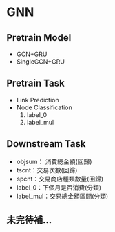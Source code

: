 # GNN

## Pretrain Model
- GCN+GRU
- SingleGCN+GRU


## Pretrain Task
- Link Prediction
- Node Classification
    1. label_0
    2. label_mul

## Downstream Task
-  objsum： 消費總金額(回歸)
-  tscnt：交易次數(回歸)
-  spcnt：交易商店種類數量(回歸)
-  label_0：下個月是否消費(分類)
-  label_mul：交易總金額區間(分類)

## 未完待補...
